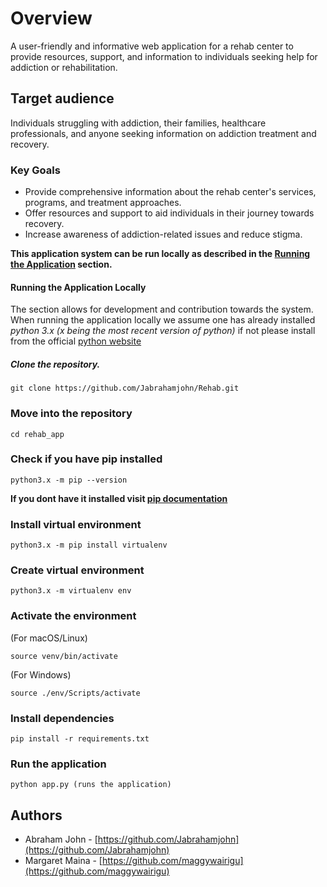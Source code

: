 # Overview

A user-friendly and informative web application for a rehab center to provide resources, support, and information to individuals seeking help for addiction or rehabilitation.

## Target audience

Individuals struggling with addiction, their families, healthcare professionals, and anyone seeking information on addiction treatment and recovery.

### Key Goals

- Provide comprehensive information about the rehab center's services, programs, and treatment approaches.
- Offer resources and support to aid individuals in their journey towards recovery.
- Increase awareness of addiction-related issues and reduce stigma.

**This application system can be run locally as described in the [Running the Application](#running-the-application) section.**

#### Running the Application Locally

The section allows for development and contribution towards the system.
When running the application locally we assume one has already installed *python 3.x (x being the most recent version of python)*
if not please install from the official [python website](https://www.python.org/downloads/)

##### Clone the repository.
```
git clone https://github.com/Jabrahamjohn/Rehab.git
```
### Move into the repository
```
cd rehab_app
```
### Check if you have pip installed
```
python3.x -m pip --version
```
**If you dont have it installed visit [pip documentation](https://pip.pypa.io/en/stable/installation/)**
### Install virtual environment
```
python3.x -m pip install virtualenv 
```
### Create virtual environment
```
python3.x -m virtualenv env
```
### Activate the environment
(For macOS/Linux)
```
source venv/bin/activate 
```
(For Windows)
```
source ./env/Scripts/activate 
```
### Install dependencies
```
pip install -r requirements.txt 
```
### Run the application
```
python app.py (runs the application)
```

## Authors

* Abraham John - [https://github.com/Jabrahamjohn](https://github.com/Jabrahamjohn)
* Margaret Maina - [https://github.com/maggywairigu](https://github.com/maggywairigu)
